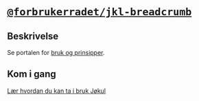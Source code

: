 # [`@forbrukerradet/jkl-breadcrumb`](https://jokul.fremtind.no/komponenter/breadcrumb)

## Beskrivelse

Se portalen for [bruk og prinsipper](https://jokul.fremtind.no/komponenter/breadcrumb).

## Kom i gang

[Lær hvordan du kan ta i bruk Jøkul](https://jokul.fremtind.no/developer/getting-started/)
